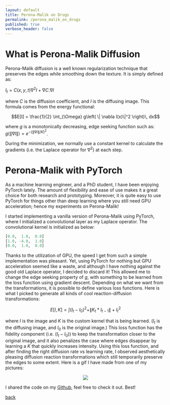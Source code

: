 ```yaml
---
layout: default
title: Perona-Malik on Drugs
permalink: /perona_malik_on_drugs
published: true
verbose_header: false
---
```

# [](#header-1) What is Perona-Malik Diffusion
Perona-Malik diffusion is a well known regularization technique that preserves the edges while smoothing down the texture. 
It is simply defined as: 

$I_t = C(x,y,t) \nabla ^2I + \nabla C . \nabla I$ 

where $C$ is the diffusion coefficient, and $I$ is the diffusing image. This formula comes from the energy functional:

$$E[I] = \frac{1}{2} \int_{\Omega} g\left( \| \nabla I(x)\|^2 \right)\, dx$$

where $g$ is a monotonically decreasing, edge seeking function such as: $g\left(\|\nabla I\|\right) = e^{-\left(\|\nabla I\| / K\right)^2}$. 

During the minimization, we normally use a constant kernel to calculate the gradients (i.e. the Laplace operator for $\nabla ^2$) at each step.

# [](#header-1) Perona-Malik with PyTorch
As a machine learning engineer, and a PhD student, I have been enjoying PyTorch lately. The amount of flexibility and ease of use makes it 
a great choice for both research and prototyping. Moreover, it is quite easy to use PyTorch for things other than deep learning where you still need GPU acceleration; hence my experiments on Perona-Malik!

I started implementing a vanilla version of Perona-Malik using PyTorch, where I initialized a convolutional layer as my Laplace operator. The convolutional kernel is initialized as below:
```python
[0.0,  1.0,  0.0]
[1.0, -4.0,  1.0]
[0.0,  1.0,  0.0]
```
Thanks to the utilization of GPU, the speed I get from such a simple implementation was pleasant.
Yet, using PyTorch for nothing but GPU acceleration seemed like a waste, and although I have nothing against the good old Laplace operator, I decided to discard it! This allowed me to change the edge seeking property of $g$, 
with something to be learned from the loss function using gradient descent. Depending on what we want from the transformations, it is possible to define various loss functions. Here is what I picked to generate all kinds of cool reaction-diffusion transformations:

$$E[I, K] = \int (I_t - I_0) ^2 + \|K_t * I_{t-1}\| + I_t ^2$$

where $I$ is the image and $K$ is the custom kernel that is being learned. ($I_t$ is the diffusing image, and $I_0$ is the original image.) This loss function has the fidelity component (i.e. $(I_t - I_0)$) to keep the transformation closer to the original image,
and it also penalizes the case where edges disappear by learning a $K$ that quickly increases intensity. Using this loss function, 
and after finding the right diffusion rate vs learning rate, I observed aesthetically pleasing diffusion reaction transformations 
which still temporarily preserve the edges to some extent. Here is a gif I have made from one of my pictures:

<p align="center">
   <img src="images/profile.gif?raw=True">
</p>

I shared the code on my [Github](https://github.com/gozepolat/minimization_art), feel free to check it out. Best!

[back](./)
